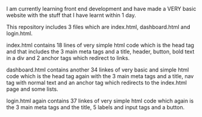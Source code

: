 I am currently learning front end development and have made a VERY basic website with the stuff that I have learnt within 1 day.

This repository includes 3 files which are index.html, dashboard.html and login.html.

index.html contains 18 lines of very simple html code which is the head tag and that includes the 3 main meta tags and a title, header, button, bold text in a div and 2 anchor tags which redirect to links.

dashboard.html contains another 34 linkes of very basic and simple html code which is the head tag again with the 3 main meta tags and a title, nav tag with normal text and an anchor tag which redirects to the index.html page and some lists.

login.html again contains 37 linkes of very simple html code which again is the 3 main meta tags and the title, 5 labels and input tags and a button.
